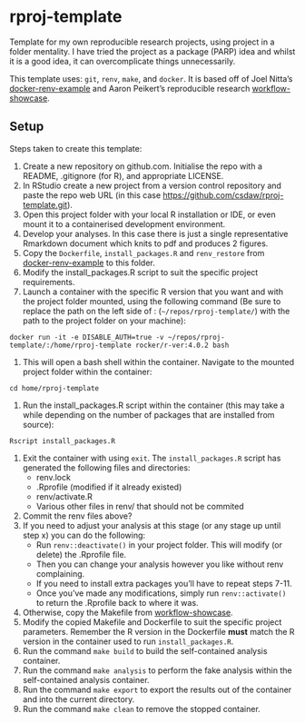 rproj-template
================

Template for my own reproducible research projects, using project in a
folder mentality. I have tried the project as a package (PARP) idea and
whilst it is a good idea, it can overcomplicate things unnecessarily.

This template uses: `git`, `renv`, `make`, and `docker`. It is based off
of Joel Nitta’s
[docker-renv-example](https://github.com/joelnitta/docker-renv-example)
and Aaron Peikert’s reproducible research
[workflow-showcase](https://github.com/aaronpeikert/workflow-showcase/tree/41e7bc740a9956dea743160aac24e88165b3ec33).

Setup
-----

Steps taken to create this template:

1.  Create a new repository on github.com. Initialise the repo with a
    README, .gitignore (for R), and appropriate LICENSE.
2.  In RStudio create a new project from a version control repository
    and paste the repo web URL (in this case
    <a href="https://github.com/csdaw/rproj-template.git" class="uri">https://github.com/csdaw/rproj-template.git</a>).
3.  Open this project folder with your local R installation or IDE, or
    even mount it to a containerised development environment.
4.  Develop your analyses. In this case there is just a single
    representative Rmarkdown document which knits to pdf and produces 2
    figures.
5.  Copy the `Dockerfile`, `install_packages.R` and `renv_restore` from
    [docker-renv-example](https://github.com/joelnitta/docker-renv-example)
    to this folder.
6.  Modify the install\_packages.R script to suit the specific project
    requirements.
7.  Launch a container with the specific R version that you want and
    with the project folder mounted, using the following command (Be
    sure to replace the path on the left side of :
    (`~/repos/rproj-template/`) with the path to the project folder on
    your machine):

`docker run -it -e DISABLE_AUTH=true -v ~/repos/rproj-template/:/home/rproj-template rocker/r-ver:4.0.2 bash`

1.  This will open a bash shell within the container. Navigate to the
    mounted project folder within the container:

`cd home/rproj-template`

1.  Run the install\_packages.R script within the container (this may
    take a while depending on the number of packages that are installed
    from source):

`Rscript install_packages.R`

1.  Exit the container with using `exit`. The `install_packages.R`
    script has generated the following files and directories:
    -   renv.lock
    -   .Rprofile (modified if it already existed)
    -   renv/activate.R
    -   Various other files in renv/ that should not be commited
2.  Commit the renv files above?
3.  If you need to adjust your analysis at this stage (or any stage up
    until step x) you can do the following:
    -   Run `renv::deactivate()` in your project folder. This will
        modify (or delete) the .Rprofile file.
    -   Then you can change your analysis however you like without renv
        complaining.
    -   If you need to install extra packages you’ll have to repeat
        steps 7-11.
    -   Once you’ve made any modifications, simply run
        `renv::activate()` to return the .Rprofile back to where it was.
4.  Otherwise, copy the Makefile from
    [workflow-showcase](https://github.com/aaronpeikert/workflow-showcase/tree/41e7bc740a9956dea743160aac24e88165b3ec33).
5.  Modify the copied Makefile and Dockerfile to suit the specific
    project parameters. Remember the R version in the Dockerfile
    **must** match the R version in the container used to run
    `install_packages.R`.
6.  Run the command `make build` to build the self-contained analysis
    container.
7.  Run the command `make analysis` to perform the fake analysis within
    the self-contained analysis container.
8.  Run the command `make export` to export the results out of the
    container and into the current directory.
9.  Run the command `make clean` to remove the stopped container.
